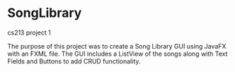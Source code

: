 # SongLibrary
cs213 project 1

The purpose of this project was to create a Song Library GUI using JavaFX with an FXML file. The GUI includes a ListView of the songs along with Text Fields and Buttons to add CRUD functionality.
